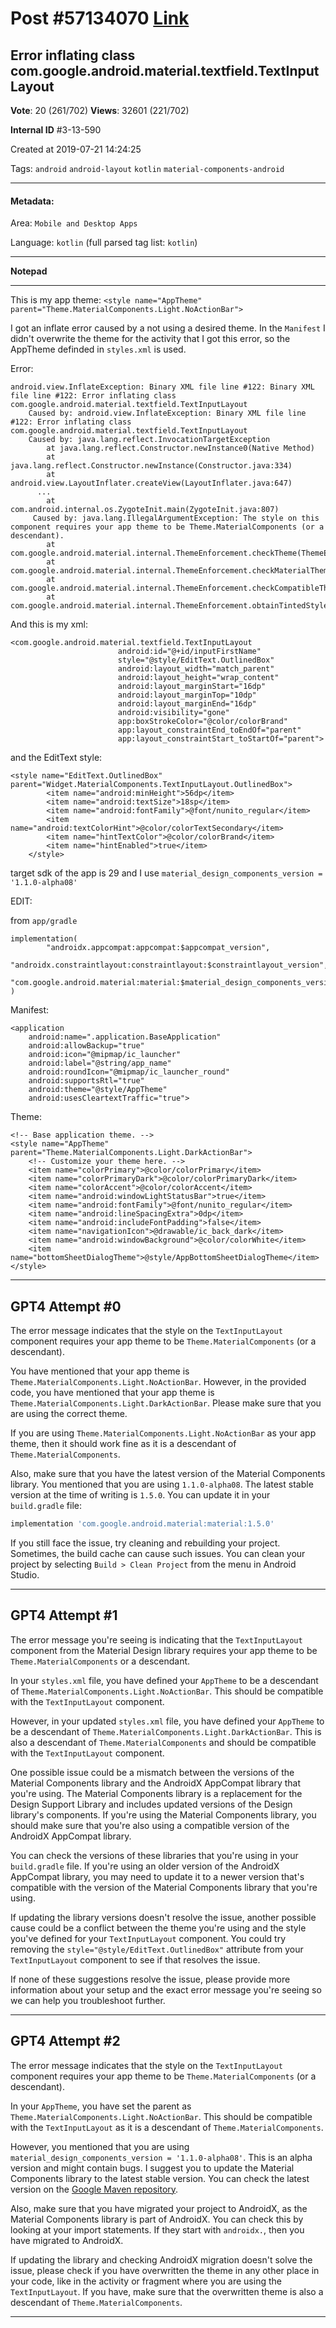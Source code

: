 
# Post \#57134070 [Link](https://stackoverflow.com/questions/57134070/)

## Error inflating class com.google.android.material.textfield.TextInputLayout

**Vote**: 20 (261/702) **Views**: 32601 (221/702) 

**Internal ID** \#3-13-590

Created at 2019-07-21 14:24:25

Tags: `android` `android-layout` `kotlin` `material-components-android`

----------

#### Metadata:

Area: `Mobile and Desktop Apps`

Language: `kotlin` (full parsed tag list: `kotlin`)

----------

**Notepad**


----------

This is my app theme:
`<style name="AppTheme" parent="Theme.MaterialComponents.Light.NoActionBar">` 

I got an inflate error caused by a not using a desired theme. In the `Manifest` I didn't overwrite the theme for the activity that I got this error, so the AppTheme definded in `styles.xml` is used.

Error:

```
android.view.InflateException: Binary XML file line #122: Binary XML file line #122: Error inflating class com.google.android.material.textfield.TextInputLayout
    Caused by: android.view.InflateException: Binary XML file line #122: Error inflating class com.google.android.material.textfield.TextInputLayout
    Caused by: java.lang.reflect.InvocationTargetException
        at java.lang.reflect.Constructor.newInstance0(Native Method)
        at java.lang.reflect.Constructor.newInstance(Constructor.java:334)
        at android.view.LayoutInflater.createView(LayoutInflater.java:647)
      ...
        at com.android.internal.os.ZygoteInit.main(ZygoteInit.java:807)
     Caused by: java.lang.IllegalArgumentException: The style on this component requires your app theme to be Theme.MaterialComponents (or a descendant).
        at com.google.android.material.internal.ThemeEnforcement.checkTheme(ThemeEnforcement.java:240)
        at com.google.android.material.internal.ThemeEnforcement.checkMaterialTheme(ThemeEnforcement.java:215)
        at com.google.android.material.internal.ThemeEnforcement.checkCompatibleTheme(ThemeEnforcement.java:143)
        at com.google.android.material.internal.ThemeEnforcement.obtainTintedStyledAttributes(ThemeEnforcement.java:116)
```


And this is my xml:

```
<com.google.android.material.textfield.TextInputLayout
                        android:id="@+id/inputFirstName"
                        style="@style/EditText.OutlinedBox"
                        android:layout_width="match_parent"
                        android:layout_height="wrap_content"
                        android:layout_marginStart="16dp"
                        android:layout_marginTop="10dp"
                        android:layout_marginEnd="16dp"
                        android:visibility="gone"
                        app:boxStrokeColor="@color/colorBrand"
                        app:layout_constraintEnd_toEndOf="parent"
                        app:layout_constraintStart_toStartOf="parent">
```


and the EditText style:

```
<style name="EditText.OutlinedBox" parent="Widget.MaterialComponents.TextInputLayout.OutlinedBox">
        <item name="android:minHeight">56dp</item>
        <item name="android:textSize">18sp</item>
        <item name="android:fontFamily">@font/nunito_regular</item>
        <item name="android:textColorHint">@color/colorTextSecondary</item>
        <item name="hintTextColor">@color/colorBrand</item>
        <item name="hintEnabled">true</item>
    </style>
```


target sdk of the app is 29 and I use `material_design_components_version = '1.1.0-alpha08'`

EDIT:

from `app/gradle`

```
implementation(
        "androidx.appcompat:appcompat:$appcompat_version",
        "androidx.constraintlayout:constraintlayout:$constraintlayout_version",
        "com.google.android.material:material:$material_design_components_version"
)
```


Manifest:

```
<application
    android:name=".application.BaseApplication"
    android:allowBackup="true"
    android:icon="@mipmap/ic_launcher"
    android:label="@string/app_name"
    android:roundIcon="@mipmap/ic_launcher_round"
    android:supportsRtl="true"
    android:theme="@style/AppTheme"
    android:usesCleartextTraffic="true">
```


Theme:

```
<!-- Base application theme. -->
<style name="AppTheme" parent="Theme.MaterialComponents.Light.DarkActionBar">
    <!-- Customize your theme here. -->
    <item name="colorPrimary">@color/colorPrimary</item>
    <item name="colorPrimaryDark">@color/colorPrimaryDark</item>
    <item name="colorAccent">@color/colorAccent</item>
    <item name="android:windowLightStatusBar">true</item>
    <item name="android:fontFamily">@font/nunito_regular</item>
    <item name="android:lineSpacingExtra">0dp</item>
    <item name="android:includeFontPadding">false</item>
    <item name="navigationIcon">@drawable/ic_back_dark</item>
    <item name="android:windowBackground">@color/colorWhite</item>
    <item name="bottomSheetDialogTheme">@style/AppBottomSheetDialogTheme</item>
</style>
```



----------
        
## GPT4 Attempt \#0

The error message indicates that the style on the `TextInputLayout` component requires your app theme to be `Theme.MaterialComponents` (or a descendant). 

You have mentioned that your app theme is `Theme.MaterialComponents.Light.NoActionBar`. However, in the provided code, you have mentioned that your app theme is `Theme.MaterialComponents.Light.DarkActionBar`. Please make sure that you are using the correct theme.

If you are using `Theme.MaterialComponents.Light.NoActionBar` as your app theme, then it should work fine as it is a descendant of `Theme.MaterialComponents`.

Also, make sure that you have the latest version of the Material Components library. You mentioned that you are using `1.1.0-alpha08`. The latest stable version at the time of writing is `1.5.0`. You can update it in your `build.gradle` file:

```gradle
implementation 'com.google.android.material:material:1.5.0'
```

If you still face the issue, try cleaning and rebuilding your project. Sometimes, the build cache can cause such issues. You can clean your project by selecting `Build > Clean Project` from the menu in Android Studio.

--------

## GPT4 Attempt \#1

The error message you're seeing is indicating that the `TextInputLayout` component from the Material Design library requires your app theme to be `Theme.MaterialComponents` or a descendant.

In your `styles.xml` file, you have defined your `AppTheme` to be a descendant of `Theme.MaterialComponents.Light.NoActionBar`. This should be compatible with the `TextInputLayout` component.

However, in your updated `styles.xml` file, you have defined your `AppTheme` to be a descendant of `Theme.MaterialComponents.Light.DarkActionBar`. This is also a descendant of `Theme.MaterialComponents` and should be compatible with the `TextInputLayout` component.

One possible issue could be a mismatch between the versions of the Material Components library and the AndroidX AppCompat library that you're using. The Material Components library is a replacement for the Design Support Library and includes updated versions of the Design library's components. If you're using the Material Components library, you should make sure that you're also using a compatible version of the AndroidX AppCompat library.

You can check the versions of these libraries that you're using in your `build.gradle` file. If you're using an older version of the AndroidX AppCompat library, you may need to update it to a newer version that's compatible with the version of the Material Components library that you're using.

If updating the library versions doesn't resolve the issue, another possible cause could be a conflict between the theme you're using and the style you've defined for your `TextInputLayout` component. You could try removing the `style="@style/EditText.OutlinedBox"` attribute from your `TextInputLayout` component to see if that resolves the issue.

If none of these suggestions resolve the issue, please provide more information about your setup and the exact error message you're seeing so we can help you troubleshoot further.

--------

## GPT4 Attempt \#2

The error message indicates that the style on the `TextInputLayout` component requires your app theme to be `Theme.MaterialComponents` (or a descendant).

In your `AppTheme`, you have set the parent as `Theme.MaterialComponents.Light.NoActionBar`. This should be compatible with the `TextInputLayout` as it is a descendant of `Theme.MaterialComponents`.

However, you mentioned that you are using `material_design_components_version = '1.1.0-alpha08'`. This is an alpha version and might contain bugs. I suggest you to update the Material Components library to the latest stable version. You can check the latest version on the [Google Maven repository](https://maven.google.com/web/index.html?q=material#com.google.android.material:material).

Also, make sure that you have migrated your project to AndroidX, as the Material Components library is part of AndroidX. You can check this by looking at your import statements. If they start with `androidx.`, then you have migrated to AndroidX.

If updating the library and checking AndroidX migration doesn't solve the issue, please check if you have overwritten the theme in any other place in your code, like in the activity or fragment where you are using the `TextInputLayout`. If you have, make sure that the overwritten theme is also a descendant of `Theme.MaterialComponents`.

--------
